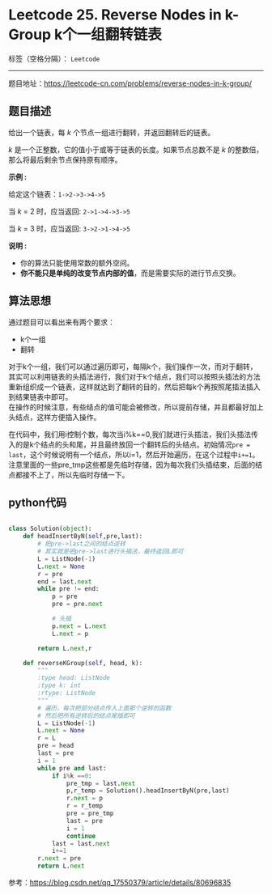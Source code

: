 ﻿# Leetcode 25. Reverse Nodes in k-Group k个一组翻转链表

标签（空格分隔）： `Leetcode`

---

题目地址：https://leetcode-cn.com/problems/reverse-nodes-in-k-group/  

## 题目描述  

<p>给出一个链表，每&nbsp;<em>k&nbsp;</em>个节点一组进行翻转，并返回翻转后的链表。</p>

<p><em>k&nbsp;</em>是一个正整数，它的值小于或等于链表的长度。如果节点总数不是&nbsp;<em>k&nbsp;</em>的整数倍，那么将最后剩余节点保持原有顺序。</p>

<p><strong>示例 :</strong></p>

<p>给定这个链表：<code>1-&gt;2-&gt;3-&gt;4-&gt;5</code></p>

<p>当&nbsp;<em>k&nbsp;</em>= 2 时，应当返回: <code>2-&gt;1-&gt;4-&gt;3-&gt;5</code></p>

<p>当&nbsp;<em>k&nbsp;</em>= 3 时，应当返回: <code>3-&gt;2-&gt;1-&gt;4-&gt;5</code></p>

<p><strong>说明 :</strong></p>

<ul>
	<li>你的算法只能使用常数的额外空间。</li>
	<li><strong>你不能只是单纯的改变节点内部的值</strong>，而是需要实际的进行节点交换。</li>
</ul>

## 算法思想  

通过题目可以看出来有两个要求：  

* k个一组  
* 翻转

对于k个一组，我们可以通过遍历即可，每隔k个，我们操作一次，而对于翻转，其实可以利用链表的头插法进行，我们对于k个结点，我们可以按照头插法的方法重新组织成一个链表，这样就达到了翻转的目的，然后把每k个再按照尾插法插入到结果链表中即可。  
在操作的时候注意，有些结点的值可能会被修改，所以提前存储，并且都最好加上头结点，这样方便插入操作。  

在代码中，我们用i控制个数，每次当i%k==0,我们就进行头插法，我们头插法传入的是k个结点的头和尾，并且最终放回一个翻转后的头结点。初始情况`pre = last`，这个时候说明有一个结点，所以i=1，然后开始遍历，在这个过程中`i+=1`。注意里面的一些pre_tmp这些都是先临时存储，因为每次我们头插结束，后面的结点都接不上了，所以先临时存储一下。

## python代码  

```python  

class Solution(object):
    def headInsertByN(self,pre,last):
        # 把pre->last之间的结点逆转
        # 其实就是把pre->last进行头插法，最终返回L即可
        L = ListNode(-1)
        L.next = None
        r = pre
        end = last.next
        while pre != end:
            p = pre
            pre = pre.next

            # 头插
            p.next = L.next
            L.next = p

        return L.next,r

    def reverseKGroup(self, head, k):
        """
        :type head: ListNode
        :type k: int
        :rtype: ListNode
        """
        # 遍历，每次把部分结点传入上面那个逆转的函数
        # 然后把所有逆转后的结点尾插即可
        L = ListNode(-1)
        L.next = None
        r = L
        pre = head
        last = pre
        i = 1
        while pre and last:
            if i%k ==0:
                pre_tmp = last.next
                p,r_temp = Solution().headInsertByN(pre,last)
                r.next = p
                r = r_temp
                pre = pre_tmp
                last = pre
                i = 1
                continue
            last = last.next
            i+=1
        r.next = pre
        return L.next
```  

参考：https://blog.csdn.net/qq_17550379/article/details/80696835





